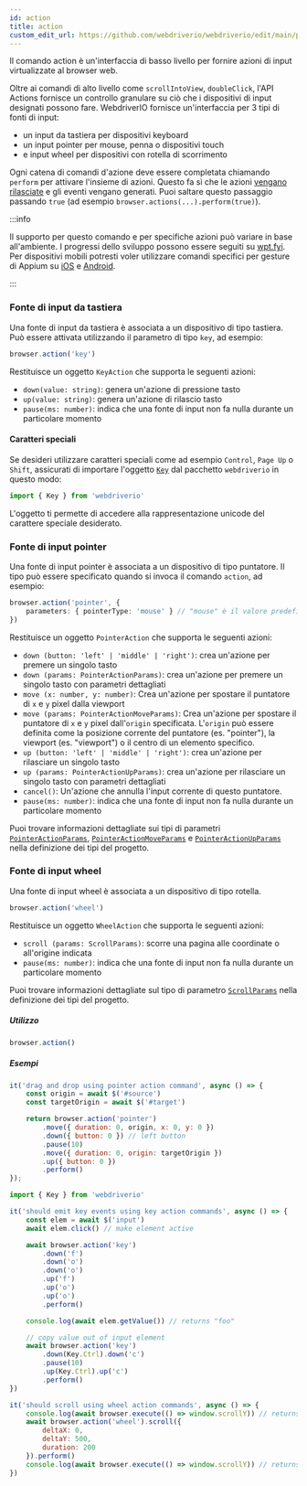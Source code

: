 ```yaml
---
id: action
title: action
custom_edit_url: https://github.com/webdriverio/webdriverio/edit/main/packages/webdriverio/src/commands/browser/action.ts
---
```


Il comando action è un'interfaccia di basso livello per fornire azioni di input virtualizzate al browser web.

Oltre ai comandi di alto livello come `scrollIntoView`, `doubleClick`, l'API Actions fornisce un controllo granulare su ciò che i dispositivi di input designati possono fare. WebdriverIO fornisce un'interfaccia per 3 tipi di fonti di input:

- un input da tastiera per dispositivi keyboard
- un input pointer per mouse, penna o dispositivi touch
- e input wheel per dispositivi con rotella di scorrimento

Ogni catena di comandi d'azione deve essere completata chiamando `perform` per attivare l'insieme di azioni. Questo fa sì che le azioni [vengano rilasciate](https://w3c.github.io/webdriver/#release-actions) e gli eventi vengano generati. Puoi saltare questo passaggio passando `true` (ad esempio `browser.actions(...).perform(true)`).

:::info

Il supporto per questo comando e per specifiche azioni può variare in base all'ambiente. I progressi dello sviluppo possono essere seguiti su [wpt.fyi](https://wpt.fyi/results/webdriver/tests/perform_actions?label=experimental&label=master&aligned).
Per dispositivi mobili potresti voler utilizzare comandi specifici per gesture di Appium su [iOS](https://github.com/appium/appium-xcuitest-driver#mobile-pinch) e [Android](https://github.com/appium/appium-uiautomator2-driver#mobile-gesture-commands).

:::

### Fonte di input da tastiera

Una fonte di input da tastiera è associata a un dispositivo di tipo tastiera. Può essere attivata utilizzando il parametro di tipo `key`, ad esempio:

```ts
browser.action('key')
```

Restituisce un oggetto `KeyAction` che supporta le seguenti azioni:

- `down(value: string)`: genera un'azione di pressione tasto
- `up(value: string)`: genera un'azione di rilascio tasto
- `pause(ms: number)`: indica che una fonte di input non fa nulla durante un particolare momento

#### Caratteri speciali

Se desideri utilizzare caratteri speciali come ad esempio `Control`, `Page Up` o `Shift`, assicurati di importare l'oggetto [`Key`](https://github.com/webdriverio/webdriverio/blob/main/packages/webdriverio/src/constants.ts#L352-L417) dal pacchetto `webdriverio` in questo modo:

```ts
import { Key } from 'webdriverio'
```

L'oggetto ti permette di accedere alla rappresentazione unicode del carattere speciale desiderato.

### Fonte di input pointer

Una fonte di input pointer è associata a un dispositivo di tipo puntatore. Il tipo può essere specificato quando si invoca il comando `action`, ad esempio:

```ts
browser.action('pointer', {
    parameters: { pointerType: 'mouse' } // "mouse" è il valore predefinito, anche possibile: "pen" o "touch"
})
```

Restituisce un oggetto `PointerAction` che supporta le seguenti azioni:

- `down (button: 'left' | 'middle' | 'right')`: crea un'azione per premere un singolo tasto
- `down (params: PointerActionParams)`: crea un'azione per premere un singolo tasto con parametri dettagliati
- `move (x: number, y: number)`: Crea un'azione per spostare il puntatore di `x` e `y` pixel dalla viewport
- `move (params: PointerActionMoveParams)`: Crea un'azione per spostare il puntatore di `x` e `y` pixel dall'`origin` specificata. L'`origin` può essere definita come la posizione corrente del puntatore (es. "pointer"), la viewport (es. "viewport") o il centro di un elemento specifico.
- `up (button: 'left' | 'middle' | 'right')`: crea un'azione per rilasciare un singolo tasto
- `up (params: PointerActionUpParams)`: crea un'azione per rilasciare un singolo tasto con parametri dettagliati
- `cancel()`: Un'azione che annulla l'input corrente di questo puntatore.
- `pause(ms: number)`: indica che una fonte di input non fa nulla durante un particolare momento

Puoi trovare informazioni dettagliate sui tipi di parametri [`PointerActionParams`](https://github.com/webdriverio/webdriverio/blob/8ca026c75bf7c27ef9d574f0ec48d8bc13658602/packages/webdriverio/src/utils/actions/pointer.ts#L20-L35), [`PointerActionMoveParams`](https://github.com/webdriverio/webdriverio/blob/8ca026c75bf7c27ef9d574f0ec48d8bc13658602/packages/webdriverio/src/utils/actions/pointer.ts#L20-L42) e [`PointerActionUpParams`](https://github.com/webdriverio/webdriverio/blob/8ca026c75bf7c27ef9d574f0ec48d8bc13658602/packages/webdriverio/src/utils/actions/pointer.ts#L13-L19) nella definizione dei tipi del progetto.

### Fonte di input wheel

Una fonte di input wheel è associata a un dispositivo di tipo rotella.

```ts
browser.action('wheel')
```

Restituisce un oggetto `WheelAction` che supporta le seguenti azioni:

- `scroll (params: ScrollParams)`: scorre una pagina alle coordinate o all'origine indicata
- `pause(ms: number)`: indica che una fonte di input non fa nulla durante un particolare momento

Puoi trovare informazioni dettagliate sul tipo di parametro [`ScrollParams`](https://github.com/webdriverio/webdriverio/blob/8ca026c75bf7c27ef9d574f0ec48d8bc13658602/packages/webdriverio/src/utils/actions/wheel.ts#L4-L29) nella definizione dei tipi del progetto.

##### Utilizzo

```js
browser.action()
```

##### Esempi

```js title="pointer-action.js"
it('drag and drop using pointer action command', async () => {
    const origin = await $('#source')
    const targetOrigin = await $('#target')

    return browser.action('pointer')
        .move({ duration: 0, origin, x: 0, y: 0 })
        .down({ button: 0 }) // left button
        .pause(10)
        .move({ duration: 0, origin: targetOrigin })
        .up({ button: 0 })
        .perform()
});
```

```js title="key-action.js"
import { Key } from 'webdriverio'

it('should emit key events using key action commands', async () => {
    const elem = await $('input')
    await elem.click() // make element active

    await browser.action('key')
        .down('f')
        .down('o')
        .down('o')
        .up('f')
        .up('o')
        .up('o')
        .perform()

    console.log(await elem.getValue()) // returns "foo"

    // copy value out of input element
    await browser.action('key')
        .down(Key.Ctrl).down('c')
        .pause(10)
        .up(Key.Ctrl).up('c')
        .perform()
})
```

```js title="wheel-action.js"
it('should scroll using wheel action commands', async () => {
    console.log(await browser.execute(() => window.scrollY)) // returns 0
    await browser.action('wheel').scroll({
        deltaX: 0,
        deltaY: 500,
        duration: 200
    }).perform()
    console.log(await browser.execute(() => window.scrollY)) // returns 500
})
```